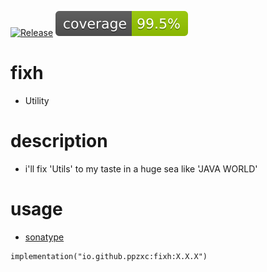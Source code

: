 [![Release](https://github.com/ppzxc/fixh/actions/workflows/release.yml/badge.svg)](https://github.com/ppzxc/fixh/actions/workflows/release.yml) [![Coverage](.github/badges/jacoco.svg)](https://github.com/ppzxc/fixh/actions/workflows/main.yml)


# fixh

- Utility

# description  

- i'll fix 'Utils' to my taste in a huge sea like 'JAVA WORLD'

# usage

- [sonatype](https://central.sonatype.com/artifact/io.github.ppzxc/fixh)

```
implementation("io.github.ppzxc:fixh:X.X.X")
```

